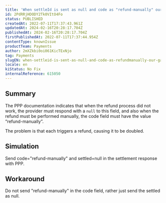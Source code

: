 ```yaml
---
title: 'When settleId is sent as null and code as "refund-manually" our gateway performs a double refund.'
id: 2PdRRjHDODY2Tk0VItO4Fo
status: PUBLISHED
createdAt: 2022-07-11T17:37:43.961Z
updatedAt: 2024-02-16T20:28:17.704Z
publishedAt: 2024-02-16T20:28:17.704Z
firstPublishedAt: 2022-07-11T17:37:44.954Z
contentType: knownIssue
productTeam: Payments
author: 2mXZkbi0oi061KicTExNjo
tag: Payments
slugEN: when-settleid-is-sent-as-null-and-code-as-refundmanually-our-gateway-performs-a-double-refund
locale: en
kiStatus: No Fix
internalReference: 615050
---
```


## Summary


The PPP documentation indicates that when the refund process did not work, the provider must respond with a `null` to this field, and also when the refund must be performed manually, the code field must have the value “refund-manually”.

The problem is that each triggers a refund, causing it to be doubled.



## Simulation


Send code="refund-manually" and settled=null in the settlement response with PPP.



## Workaround


Do not send "refund-manually" in the code field, rather just send the settled as null.

